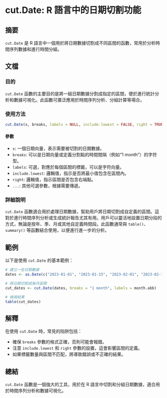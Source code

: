 <!--
Meta Description: # cut.Date: R 語言中的日期切割功能 ## 摘要 `cut.Date` 是 R 語言中一個用於將日期數據切割成不同區間的函數，常用於分析時間序列數據和進行時間分組。 ## 文檔 ### 目的 `cut.Date` 函數的主要目的是將一組日期數據分割成指定的區間，便於進行統計分析和數據可視...
Meta Keywords: date, cut, 2023, breaks, labels
-->

# cut.Date: R 語言中的日期切割功能

## 摘要
`cut.Date` 是 R 語言中一個用於將日期數據切割成不同區間的函數，常用於分析時間序列數據和進行時間分組。

## 文檔
### 目的
`cut.Date` 函數的主要目的是將一組日期數據分割成指定的區間，便於進行統計分析和數據可視化。此函數可廣泛應用於時間序列分析、分組計算等場合。

### 使用方法
```R
cut.Date(x, breaks, labels = NULL, include.lowest = FALSE, right = TRUE, ...)
```

#### 參數
- `x`: 一個日期向量，表示需要被切割的日期數據。
- `breaks`: 可以是日期向量或定義分割點的時間間隔（例如“1 month”）的字符型。
- `labels`: 可選，對應於每個區間的標籤，可以是字符向量。
- `include.lowest`: 邏輯值，指示是否將最小值包含在區間內。
- `right`: 邏輯值，指示區間是否包含右端點。
- `...`: 其他可選參數，根據需要傳遞。

### 詳細說明
`cut.Date` 函數適合用於處理日期數據，幫助用戶將日期切割成自定義的區間。這對於進行時間序列分析或生成統計報告尤其有用。用戶可以靈活地設置日期分段的方式，無論是按年、季、月或其他自定義時間段。此函數通常與 `table()`、`summary()` 等函數結合使用，以便進行進一步的分析。

## 範例
以下是使用 `cut.Date` 的基本範例：

```R
# 建立一些日期數據
dates <- as.Date(c("2023-01-01", "2023-01-15", "2023-02-01", "2023-02-15", "2023-03-01"))

# 將日期切割成每月區間
cut_dates <- cut.Date(dates, breaks = "1 month", labels = month.abb)

# 檢視結果
table(cut_dates)
```

## 解釋
在使用 `cut.Date` 時，常見的陷阱包括：
- 確保 `breaks` 參數的格式正確，否則可能會報錯。
- 注意 `include.lowest` 和 `right` 參數的設置，這會影響區間的定義。
- 如果標籤數量與區間不匹配，將導致錯誤或不正確的結果。

## 總結
`cut.Date` 函數是一個強大的工具，用於在 R 語言中切割和分組日期數據，適合用於時間序列分析和數據可視化。